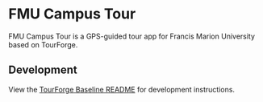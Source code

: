 # FMU Campus Tour
FMU Campus Tour is a GPS-guided tour app for Francis Marion University based on TourForge.

## Development
View the [TourForge Baseline README](https://github.com/tourforge/baseline/blob/main/README.md) for development instructions.
